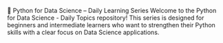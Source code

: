 📘 Python for Data Science – Daily Learning Series
Welcome to the Python for Data Science - Daily Topics repository! This series is designed for beginners and intermediate learners who want to strengthen their Python skills with a clear focus on Data Science applications.
